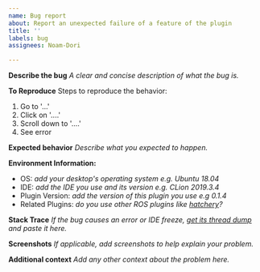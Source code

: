 ```yaml
---
name: Bug report
about: Report an unexpected failure of a feature of the plugin
title: ''
labels: bug
assignees: Noam-Dori

---
```


**Describe the bug**
*A clear and concise description of what the bug is.*

**To Reproduce**
Steps to reproduce the behavior:
1. Go to '...'
2. Click on '....'
3. Scroll down to '....'
4. See error

**Expected behavior**
*Describe what you expected to happen.*

**Environment Information:**
 - OS: *add your desktop's operating system e.g. Ubuntu 18.04*
 - IDE: *add the IDE you use and its version e.g. CLion 2019.3.4*
 - Plugin Version: *add the version of this plugin you use e.g 0.1.4*
 - Related Plugins: *do you use other ROS plugins like [hatchery](https://github.com/duckietown/hatchery)?*

**Stack Trace**
*If the bug causes an error or IDE freeze, [get its thread dump](https://intellij-support.jetbrains.com/hc/en-us/articles/206544899-Getting-a-thread-dump-when-IDE-hangs-and-doesn-t-respond) and paste it here.*

**Screenshots**
*If applicable, add screenshots to help explain your problem.*

**Additional context**
*Add any other context about the problem here.*
